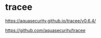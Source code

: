 #  tracee

https://aquasecurity.github.io/tracee/v0.6.4/   



https://github.com/aquasecurity/tracee  



